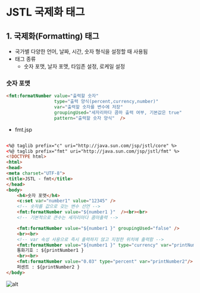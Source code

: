 JSTL 국제화 태그
=================

## 1. 국제화(Formatting) 태그

* 국가별 다양한 언어, 날짜, 시간, 숫자 형식을 설정할 때 사용됨
* 태그 종류
    * 숫자 포맷, 날자 포맷, 타임존 설정, 로케일 설정

### 숫자 포맷

```html
<fmt:formatNumber value="출력할 숫자" 
                  type="출력 양식(percent,currency,number)" 
                  var="출력할 숫자를 변수에 저장" 
                  groupingUsed="세자리마다 콤마 출력 여부, 기본값은 true" 
                  pattern="출력할 숫자 양식"  />
```

* fmt.jsp

```html

<%@ taglib prefix="c" uri="http://java.sun.com/jsp/jstl/core" %>
<%@ taglib prefix="fmt" uri="http://java.sun.com/jsp/jstl/fmt" %>
<!DOCTYPE html>
<html>
<head>
<meta charset="UTF-8">
<title>JSTL - fmt</title>
</head>
<body>
	<h4>숫자 포맷</h4>
	<c:set var="number1" value="12345" /> 
    <!-- 숫자를 값으로 갖는 변수 선언 -->
	<fmt:formatNumber value="${number1 }"  /><br><br>
	<!-- 기본적으로 큰수는 세자리마다 콤마출력 -->

	<fmt:formatNumber value="${number1 }" groupingUsed="false" />
	<br><br>
	<!-- var 속성 사용으로 즉시 출력하지 않고 지정한 위치에 출력함 -->
	<fmt:formatNumber value="${number1 }" type="currency" var="printNumber1"/>
	통화기호 : ${printNumber1 } 
	<br><br>
	<fmt:formatNumber value="0.03" type="percent" var="printNumber2"/>
	퍼센트 : ${printNumber2 }
</body>
```

![alt](/assets/images/post/jsp/134.png)
